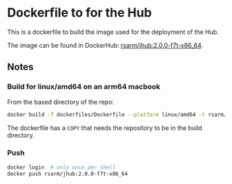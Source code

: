 # Dockerfile to for the Hub

This is a dockerfile to build the image used for the deployment of the Hub.

The image can be found in DockerHub: [rsarm/jhub:2.0.0-f7t-x86_64](https://hub.docker.com/layers/rsarm/jhub/2.0.0-f7t-x86_64/images/sha256-3474b7295728c7a61caad03711c2ae64e0615ed8c9c6ae15f8e273d72c7b7027?context=explore).

## Notes

### Build for linux/amd64 on an arm64 macbook

From the based directory of the repo:

```bash
docker build -f dockerfiles/Dockerfile --platform linux/amd64 -t rsarm/jhub:2.0.0-f7t-x86_64 .
```
The dockerfile has a `COPY` that needs the repository to be in the build directory.

### Push 
```bash
docker login  # only once per shell
docker push rsarm/jhub:2.0.0-f7t-x86_64
```
